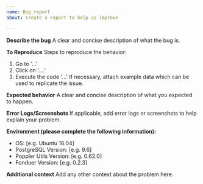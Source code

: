 ```yaml
---
name: Bug report
about: Create a report to help us improve

---
```


**Describe the bug**
A clear and concise description of what the bug is.

**To Reproduce**
Steps to reproduce the behavior:
1. Go to '...'
2. Click on '....'
3. Execute the code '...'
If necessary, attach example data which can be used to replicate the issue.

**Expected behavior**
A clear and concise description of what you expected to happen.

**Error Logs/Screenshots**
If applicable, add error logs or screenshots to help explain your problem.

**Environment (please complete the following information):**
 - OS: [e.g. Ubuntu 16.04]
 - PostgreSQL Version: [e.g. 9.6]
 - Poppler Utils Version: [e.g. 0.62.0]
 - Fonduer Version: [e.g. 0.2.3]

**Additional context**
Add any other context about the problem here.
